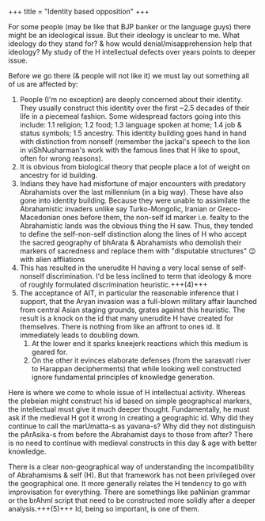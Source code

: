 +++
title = "Identity based opposition"
+++

For some people (may be like that BJP banker or the language guys) there might be an ideological issue. But their ideology is unclear to me. What ideology do they stand for? & how would denial/misapprehension help that ideology? My study of the H intellectual defects over years points to deeper issue. 

Before we go there (& people will not like it) we must lay out something all of us are affected by: 

1. People (I'm no exception) are deeply concerned about their identity. They usually construct this identity over the first ~2.5 decades of their life in a piecemeal fashion. Some widespread factors going into this include: 1.1 religion; 1.2 food; 1.3 language spoken at home; 1.4 job & status symbols; 1.5 ancestry. This identity building goes hand in hand with distinction from nonself (remember the jackal's speech to the lion in viShNusharman's work with the famous lines that H like to spout, often for wrong reasons). 
2. It is obvious from biological theory that people place a lot of weight on ancestry for id building. 
3. Indians they have had misfortune of major encounters with predatory Abrahamists over the last millennium (in a big way). These have also gone into identity building. Because they were unable to assimilate the Abrahamistic invaders unlike say Turko-Mongolic, Iranian or Greco-Macedonian ones before them, the non-self id marker i.e. fealty to the Abrahamistic lands was the obvious thing the H saw. Thus, they tended to define the self-non-self distinction along the lines of H who accept the sacred geography of bhArata & Abrahamists who demolish their markers of sacredness and replace them with "disputable structures" 😉 with alien affliations
4. This has resulted in the unerudite H having a very local sense of self-nonself discrimination. I'd be less inclined to term that ideology & more of roughly formulated discrimination heuristic.+++(4)+++
5. The acceptance of AIT, in particular the reasonable inference that I support, that the Aryan invasion was a full-blown military affair launched from central Asian staging grounds, grates against this heuristic. The result is a knock on the id that many unerudite H have created for themselves. There is nothing from like an affront to ones id. It immediately leads to doubling down. 
   1. At the lower end it sparks kneejerk reactions which this medium is geared for. 
   2. On the other it evinces elaborate defenses (from the sarasvatI river to Harappan decipherments) that while looking well constructed ignore fundamental principles of knowledge generation. 

Here is where we come to whole issue of H intellectual activity. Whereas the plebeian might construct his id based on simple geographical markers, the intellectual must give it much deeper thought. Fundamentally, he must ask if the medieval H got it wrong in creating a geographic id. Why did they continue to call the marUmatta-s as yavana-s? Why did they not distinguish the pArAsika-s from before the Abrahamist days to those from after? There is no need to continue with medieval constructs in this day & age with better knowledge. 

There is a clear non-geographical way of understanding the incompatibility of Abrahamisms & self (H). But that framework has not been privileged over the geographical one. It more generally relates the H tendency to go with improvisation for everything. There are somethings like paNinian grammar or the brAhmI script that need to be constructed more solidly after a deeper analysis.+++(5)+++ Id, being so important, is one of them. 